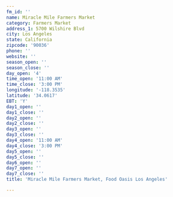 ```yaml
---
fm_id: ''
name: Miracle Mile Farmers Market
category: Farmers Market
address_1: 5700 Wilshire Blvd
city: Los Angeles
state: California
zipcode: '90036'
phone: ''
website: ''
season_open: ''
season_close: ''
day_open: '4'
time_open: '11:00 AM'
time_close: '3:00 PM'
longitude: '-118.3535'
latitude: '34.0617'
EBT: 'Y'
day1_open: ''
day1_close: ''
day2_open: ''
day2_close: ''
day3_open: ''
day3_close: ''
day4_open: '11:00 AM'
day4_close: '3:00 PM'
day5_open: ''
day5_close: ''
day6_open: ''
day7_open: ''
day7_close: ''
title: 'Miracle Mile Farmers Market, Food Oasis Los Angeles'

---
```

